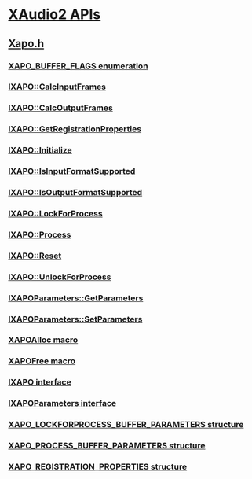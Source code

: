 # [XAudio2 APIs](../_xaudio2/index.md)
## [Xapo.h](index.md)
### [XAPO_BUFFER_FLAGS enumeration](../xapo/ne-xapo-xapo_buffer_flags.md)
### [IXAPO::CalcInputFrames](../xapo/nf-xapo-ixapo-calcinputframes.md)
### [IXAPO::CalcOutputFrames](../xapo/nf-xapo-ixapo-calcoutputframes.md)
### [IXAPO::GetRegistrationProperties](../xapo/nf-xapo-ixapo-getregistrationproperties.md)
### [IXAPO::Initialize](../xapo/nf-xapo-ixapo-initialize.md)
### [IXAPO::IsInputFormatSupported](../xapo/nf-xapo-ixapo-isinputformatsupported.md)
### [IXAPO::IsOutputFormatSupported](../xapo/nf-xapo-ixapo-isoutputformatsupported.md)
### [IXAPO::LockForProcess](../xapo/nf-xapo-ixapo-lockforprocess.md)
### [IXAPO::Process](../xapo/nf-xapo-ixapo-process.md)
### [IXAPO::Reset](../xapo/nf-xapo-ixapo-reset.md)
### [IXAPO::UnlockForProcess](../xapo/nf-xapo-ixapo-unlockforprocess.md)
### [IXAPOParameters::GetParameters](../xapo/nf-xapo-ixapoparameters-getparameters.md)
### [IXAPOParameters::SetParameters](../xapo/nf-xapo-ixapoparameters-setparameters.md)
### [XAPOAlloc macro](../xapo/nf-xapo-xapoalloc.md)
### [XAPOFree macro](../xapo/nf-xapo-xapofree.md)
### [IXAPO interface](../xapo/nn-xapo-ixapo.md)
### [IXAPOParameters interface](../xapo/nn-xapo-ixapoparameters.md)
### [XAPO_LOCKFORPROCESS_BUFFER_PARAMETERS structure](../xapo/ns-xapo-xapo_lockforprocess_buffer_parameters.md)
### [XAPO_PROCESS_BUFFER_PARAMETERS structure](../xapo/ns-xapo-xapo_process_buffer_parameters.md)
### [XAPO_REGISTRATION_PROPERTIES structure](../xapo/ns-xapo-xapo_registration_properties.md)
